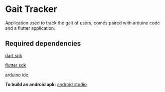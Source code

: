 # Gait Tracker
Application used to track the gait of users, comes paired with arduino code and a flutter application.

## Required dependencies
[dart sdk](https://dart.dev/get-dart)

[flutter sdk](https://docs.flutter.dev/get-started/install)

[arduino ide](https://www.arduino.cc/en/software)

**To build an android apk:** [android studio](https://developer.android.com/studio)
